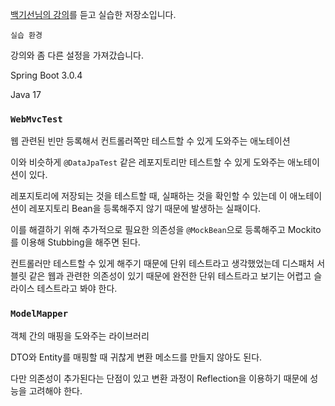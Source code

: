 [백기선님의 강의](https://www.inflearn.com/course/spring_rest-api/dashboard)를 듣고 실습한 저장소입니다.

`실습 환경`

강의와 좀 다른 설정을 가져갔습니다.

Spring Boot 3.0.4

Java 17

### `WebMvcTest`

웹 관련된 빈만 등록해서 컨트롤러쪽만 테스트할 수 있게 도와주는 애노테이션

이와 비슷하게 `@DataJpaTest` 같은 레포지토리만 테스트할 수 있게 도와주는 애노테이션이 있다.

레포지토리에 저장되는 것을 테스트할 때, 실패하는 것을 확인할 수 있는데 이 애노테이션이 레포지토리 Bean을 등록해주지 않기 때문에 발생하는 실패이다. 

이를 해결하기 위해 추가적으로 필요한 의존성을 `@MockBean`으로 등록해주고 Mockito를 이용해 Stubbing을 해주면 된다.

컨트롤러만 테스트할 수 있게 해주기 때문에 단위 테스트라고 생각했었는데 디스패처 서블릿 같은 웹과 관련한 의존성이 있기 때문에 완전한 단위 테스트라고 보기는 어렵고 슬라이스 테스트라고 봐야 한다.

### `ModelMapper`

객체 간의 매핑을 도와주는 라이브러리

DTO와 Entity를 매핑할 때 귀찮게 변환 메소드를 만들지 않아도 된다. 

다만 의존성이 추가된다는 단점이 있고 변환 과정이 Reflection을 이용하기 때문에 성능을 고려해야 한다.

